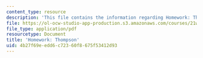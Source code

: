 ```yaml
---
content_type: resource
description: 'This file contains the information regarding Homework: Thompson.'
file: https://ol-ocw-studio-app-production.s3.amazonaws.com/courses/21w-022-03-writing-and-experience-reading-and-writing-autobiography-spring-2014/4b27f69eedd6c72360f8675f53412d93_MIT21W_022_03S14_0429.pdf
file_type: application/pdf
resourcetype: Document
title: 'Homework: Thompson'
uid: 4b27f69e-edd6-c723-60f8-675f53412d93
---
```

